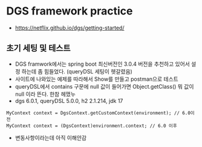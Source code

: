 # DGS framework practice
- https://netflix.github.io/dgs/getting-started/

## 초기 세팅 및 테스트
- DGS framwork에서는 spring boot 최신버전인 3.0.4 버전을 추천하고 있어서 설정 하는데 좀 힘들었다. (queryDSL 세팅이 헷갈렸음)
- 사이트에 나와있는 예제를 따라해서 Show를 만들고 postman으로 테스트
- queryDSL에서 contains 구문에 null 값이 들어가면 Object.getClass() 뭐 값이 null 이라 뜬다. 한참 헤맸누
- dgs 6.0.1, queryDSL 5.0.0, h2 2.1.214, jdk 17
```
MyContext context = DgsContext.getCustomContext(environment); // 6.0이전
MyContext context = (DgsContext)environment.context; // 6.0 이후
```
- 변동사항이라는데 아직 이해안감
